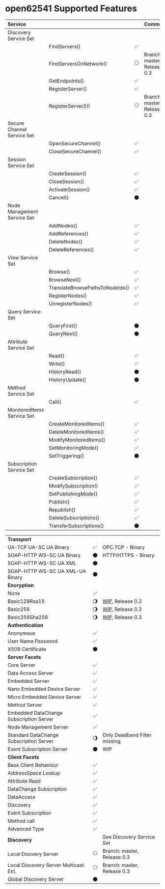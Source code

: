 open62541 Supported Features
============================

| __**Service**__             |                                 |                      | Comment              |
|:----------------------------|:--------------------------------|:--------------------:|:---------------------|
| Discovery Service Set       |                                 |                      |                      |
|                             | FindServers()                   |  :white_check_mark:  |                      |
|                             | FindServersOnNetwork()          |     :full_moon:      | Branch: master, Release 0.3  |
|                             | GetEndpoints()                  |  :white_check_mark:  |                      |
|                             | RegisterServer()                |  :white_check_mark:  |                      |
|                             | RegisterServer2()               |     :full_moon:      | Branch: master, Release 0.3  |
| Secure Channel Service Set  |                                 |                      |                      |
|                             | OpenSecureChannel()             |  :white_check_mark:  |                      |
|                             | CloseSecureChannel()            |  :white_check_mark:  |                      |
| Session Service Set         |                                 |                      |                      |
|                             | CreateSession()                 |  :white_check_mark:  |                      |
|                             | CloseSession()                  |  :white_check_mark:  |                      |
|                             | ActivateSession()               |  :white_check_mark:  |                      |
|                             | Cancel()                        |      :new_moon:      |                      |
| Node Management Service Set |                                 |                      |                      |
|                             | AddNodes()                      |  :white_check_mark:  |                      |
|                             | AddReferences()                 |  :white_check_mark:  |                      |
|                             | DeleteNodes()                   |  :white_check_mark:  |                      |
|                             | DeleteReferences()              |  :white_check_mark:  |                      |
| View Service Set            |                                 |                      |                      |
|                             | Browse()                        |  :white_check_mark:  |                      |
|                             | BrowseNext()                    |  :white_check_mark:  |                      |
|                             | TranslateBrowsePathsToNodeIds() |  :white_check_mark:  |                      |
|                             | RegisterNodes()                 |  :white_check_mark:  |                      |
|                             | UnregisterNodes()               |  :white_check_mark:  |                      |
| Query Service Set           |                                 |                      |                      |
|                             | QueryFirst()                    |      :new_moon:      |                      |
|                             | QueryNext()                     |      :new_moon:      |                      |
| Attribute Service Set       |                                 |                      |                      |
|                             | Read()                          |  :white_check_mark:  |                      |
|                             | Write()                         |  :white_check_mark:  |                      |
|                             | HistoryRead()                   |      :new_moon:      |                      |
|                             | HistoryUpdate()                 |      :new_moon:      |                      |
| Method Service Set          |                                 |                      |                      |
|                             | Call()                          |  :white_check_mark:  |                      |
| MonitoredItems Service Set  |                                 |                      |                      |
|                             | CreateMonitoredItems()          |  :white_check_mark:  |                      |
|                             | DeleteMonitoredItems()          |  :white_check_mark:  |                      |
|                             | ModifyMonitoredItems()          |  :white_check_mark:  |                      |
|                             | SetMonitoringMode()             |  :white_check_mark:  |                      |
|                             | SetTriggering()                 |      :new_moon:      |                      |
| Subscription Service Set    |                                 |                      |                      |
|                             | CreateSubscription()            |  :white_check_mark:  |                      |
|                             | ModifySubscription()            |  :white_check_mark:  |                      |
|                             | SetPublishingMode()             |  :white_check_mark:  |                      |
|                             | Publish()                       |  :white_check_mark:  |                      |
|                             | Republish()                     |  :white_check_mark:  |                      |
|                             | DeleteSubscriptions()           |  :white_check_mark:  |                      |
|                             | TransferSubscriptions()         |      :new_moon:      |                      |


|                                         |                      |                      |
|:----------------------------------------|:--------------------:|:---------------------|
| **Transport**                           |                      |                      |
| UA-TCP UA-SC UA Binary                  |  :white_check_mark:  | OPC.TCP - Binary     |
| SOAP-HTTP WS-SC UA Binary               |      :new_moon:      | HTTP/HTTPS - Binary  |
| SOAP-HTTP WS-SC UA XML                  |      :new_moon:      |                      |
| SOAP-HTTP WS-SC UA XML-UA Binary        |      :new_moon:      |                      |
| **Encryption**                          |                      |                      |
| None                                    |  :white_check_mark:  |                      |
| Basic128Rsa15                           |      :waning_gibbous_moon:      | [WIP](https://github.com/open62541/open62541/pull/1282), Release 0.3     |
| Basic256                                |      :waning_gibbous_moon:      | [WIP](https://github.com/open62541/open62541/pull/1282), Release 0.3     |
| Basic256Sha256                          |      :waning_gibbous_moon:      | [WIP](https://github.com/open62541/open62541/pull/1282), Release 0.3     |
| **Authentication**                      |                      |                      |
| Anonymous                               |  :white_check_mark:  |                      |
| User Name Password                      |  :white_check_mark:  |                      |
| X509 Certificate                        |      :new_moon:      |                      |
| **Server Facets**                       |                      |                      |
| Core Server                             |  :white_check_mark:  |                      |
| Data Access Server                      |  :white_check_mark:  |                      |
| Embedded Server                         |  :white_check_mark:  |                      |
| Nano Embedded Device Server             |  :white_check_mark:  |                      |
| Micro Embedded Device Server            |  :white_check_mark:  |                      |
| Method Server                           |  :white_check_mark:  |                      |
| Embedded DataChange Subscription Server |  :white_check_mark:  |                      |
| Node Management Server                  |  :white_check_mark:  |                      |
| Standard DataChange Subscription Server | :waning_gibbous_moon: | Only Deadband Filter missing |
| Event Subscription Server               |     :new_moon:       |     WIP              |
| **Client Facets**                       |                      |                      |
| Base Client Behaviour                   |  :white_check_mark:  |                      |
| AddressSpace Lookup                     |  :white_check_mark:  |                      |
| Attribute Read                          |  :white_check_mark:  |                      |
| DataChange Subscription                 |  :white_check_mark:  |                      |
| DataAccess                              |  :white_check_mark:  |                      |
| Discovery                               |  :white_check_mark:  |                      |
| Event Subscription                      |  :white_check_mark:  |                      |
| Method call                             |  :white_check_mark:  |                      |
| Advanced Type                           |  :white_check_mark:  |                      |
| **Discovery**                           |                      | See Discovery Service Set |
| Local Disovery Server                   |     :full_moon:      | Branch: master, Release 0.3  |
| Local Discovery Server Multicast Ext.   |     :full_moon:      | Branch: master, Release 0.3  |
| Global Discovery Server                 |      :new_moon:      |                      |
